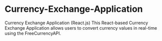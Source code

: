 # Currency-Exchange-Application
Currency Exchange Application (React.js) This React-based Currency Exchange Application allows users to convert currency values in real-time using the FreeCurrencyAPI.

